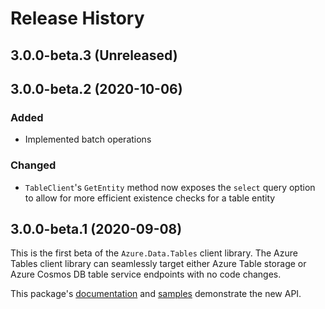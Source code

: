 # Release History

## 3.0.0-beta.3 (Unreleased)


## 3.0.0-beta.2 (2020-10-06)

### Added

- Implemented batch operations

### Changed

- `TableClient`'s `GetEntity` method now exposes the `select` query option to allow for more efficient existence checks for a table entity

## 3.0.0-beta.1 (2020-09-08)

This is the first beta of the `Azure.Data.Tables` client library. The Azure Tables client library can seamlessly target either Azure Table storage or Azure Cosmos DB table service endpoints with no code changes.

This package's [documentation](https://github.com/Azure/azure-sdk-for-net/blob/master/sdk/tables/Azure.Data.Tables/README.md) 
and [samples](https://github.com/Azure/azure-sdk-for-net/tree/master/sdk/tables/Azure.Data.Tables/samples) demonstrate the new API.
